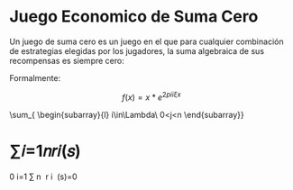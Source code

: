 ﻿---
cover: ../../.gitbook/assets/tcw-wip-banner.jpg
coverY: 0
---

# Juego Economico de Suma Cero

Un juego de suma cero es un juego en el que para cualquier combinación de estrategias elegidas por los jugadores, la suma algebraica de sus recompensas es siempre cero:

Formalmente:

$$f(x) = x * e^{2 pi i \xi x}$$

\sum_{
\begin{subarray}{l}
   i\in\Lambda\\
   0<j<n
\end{subarray}}

∑𝑖=1𝑛𝑟𝑖(𝑠)
=
0
i=1
∑
n
​
 r 
i
​
 (s)=0